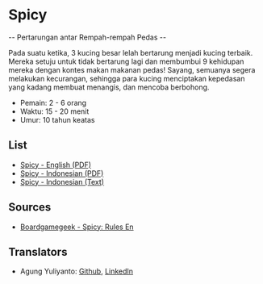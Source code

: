 Spicy
=====================================================
-- Pertarungan antar Rempah-rempah Pedas --

Pada suatu ketika, 3 kucing besar lelah bertarung menjadi kucing terbaik. Mereka setuju untuk tidak bertarung lagi dan membumbui 9 kehidupan mereka dengan kontes makan makanan pedas! Sayang, semuanya segera melakukan kecurangan, sehingga para kucing menciptakan kepedasan yang kadang membuat menangis, dan mencoba berbohong.

* Pemain: 2 - 6 orang
* Waktu: 15 - 20 menit
* Umur: 10 tahun keatas


## List
* [Spicy - English (PDF)](spicy-rules-en.pdf)
* [Spicy - Indonesian (PDF)](spicy-rules-id.pdf)
* [Spicy - Indonesian (Text)](spicy-rules-id.txt)


## Sources
* [Boardgamegeek - Spicy: Rules En](https://boardgamegeek.com/filepage/196701/spicy-rules-en)


## Translators
* Agung Yuliyanto: [Github](https://github.com/agung96tm), [LinkedIn](https://www.linkedin.com/in/agung96tm/)
